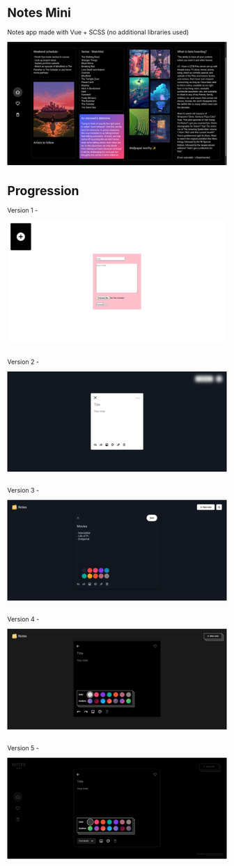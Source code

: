 # **Notes Mini**

Notes app made with Vue + SCSS (no additional libraries used)

<a href="https://zakariyaq313.github.io/notes-app/"><img src="./src/assets/screen.png"></a>


# **Progression**

Version 1 -

![Version 1](./src/assets/version-1.png)
&nbsp;

Version 2 -

![Version 2](./src/assets/version-2.png)
&nbsp;

Version 3 -

![Version 3](./src/assets/version-3.png)
&nbsp;

Version 4 -

![Version 4](./src/assets/version-4.png)
&nbsp;

Version 5 -

![Version 5](./src/assets/version-5.png)
